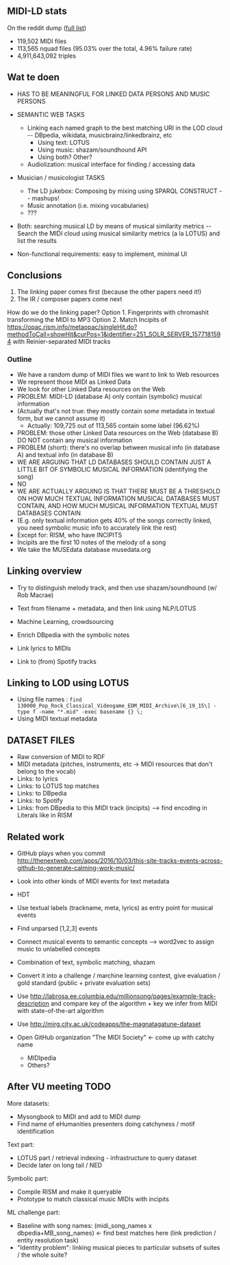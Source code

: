 ## MIDI-LD stats

On the reddit dump ([full list](midi_list.txt))
- 119,502 MIDI files
- 113,565 nquad files (95.03% over the total, 4.96% failure rate)
- 4,911,643,092 triples

## Wat te doen
- HAS TO BE MEANINGFUL FOR LINKED DATA PERSONS AND MUSIC PERSONS
- SEMANTIC WEB TASKS
  - Linking each named graph to the best matching URI in the LOD cloud -- DBpedia, wikidata, musicbrainz/linkedbrainz, etc
    - Using text: LOTUS
    - Using music: shazam/soundhound API
    - Using both? Other?
  - Audiolization: musical interface for finding / accessing data
- Musician / musicologist TASKS
  - The LD jukebox: Composing by mixing using SPARQL CONSTRUCT -- mashups!
  - Music annotation (i.e. mixing vocabularies)
  - ???
- Both: searching musical LD by means of musical similarity metrics -- Search the MIDI cloud using musical similarity metrics (a la LOTUS) and list the results

- Non-functional requirements: easy to implement, minimal UI


## Conclusions

1. The linking paper comes first (because the other papers need it!)
2. The IR / composer papers come next

How do we do the linking paper?
Option 1. Fingerprints with chromashit transforming the MIDI to MP3
Option 2. Match Incipits of https://opac.rism.info/metaopac/singleHit.do?methodToCall=showHit&curPos=1&identifier=251_SOLR_SERVER_1577181594
with Reinier-separated MIDI tracks

### Outline
- We have a random dump of MIDI files we want to link to Web resources
- We represent those MIDI as Linked Data
- We look for other Linked Data resources on the Web
- PROBLEM: MIDI-LD (database A) only contain (symbolic) musical information
- (Actually that's not true: they mostly contain *some* metadata in textual form, but we cannot assume it)
  - Actually: 109,725 out of 113,565 contain some label (96.62%)
- PROBLEM: those other Linked Data resources on the Web (database B) DO NOT contain any musical information
- PROBLEM (short): there's no overlap between musical info (in database A) and textual info (in database B)
- WE ARE ARGUING THAT LD DATABASES SHOULD CONTAIN JUST A LITTLE BIT OF SYMBOLIC MUSICAL INFORMATION (identifying the song)
- NO
- WE ARE ACTUALLY ARGUING IS THAT THERE MUST BE A THRESHOLD ON HOW MUCH TEXTUAL INFORMATION MUSICAL DATABASES MUST CONTAIN, AND HOW MUCH MUSICAL INFORMATION TEXTUAL MUST DATABASES CONTAIN
- (E.g. only textual information gets 40% of the songs correctly linked, you need symbolic music info to accurately link the rest)
- Except for: RISM, who have INCIPITS
- Incipits are the first 10 notes of the melody of a song
- We take the MUSEdata database musedata.org

## Linking overview

- Try to distinguish melody track, and then use shazam/soundhound (w/ Rob Macrae)
- Text from filename + metadata, and then link using NLP/LOTUS
- Machine Learning, crowdsourcing


- Enrich DBpedia with the symbolic notes
- Link lyrics to MIDIs
- Link to (from) Spotify tracks

## Linking to LOD using LOTUS

- Using file names : `find 130000_Pop_Rock_Classical_Videogame_EDM_MIDI_Archive\[6_19_15\] -type f -name "*.mid" -exec basename {} \;`
- Using MIDI textual metadata

## DATASET FILES

- Raw conversion of MIDI to RDF
- MIDI metadata (pitches, instruments, etc -> MIDI resources that don't belong to the vocab)
- Links: to lyrics
- Links: to LOTUS top matches
- Links: to DBpedia
- Links: to Spotify
- Links: from DBpedia to this MIDI track (incipits) --> find encoding in Literals like in RISM

## Related work

- GitHub plays when you commit http://thenextweb.com/apps/2016/10/03/this-site-tracks-events-across-github-to-generate-calming-work-music/



- Look into other kinds of MIDI events for text metadata
- HDT
- Use textual labels (trackname, meta, lyrics) as entry point for musical events
- Find unparsed [1,2,3] events
- Connect musical events to semantic concepts --> word2vec to assign music to unlabelled concepts
- Combination of text, symbolic matching, shazam
- Convert it into a challenge / marchine learning contest, give evaluation / gold standard (public + private evaluation sets)
- Use http://labrosa.ee.columbia.edu/millionsong/pages/example-track-description and compare key of the algorithm + key we infer from MIDI with state-of-the-art algorithm
- Use http://mirg.city.ac.uk/codeapps/the-magnatagatune-dataset


- Open GitHub organization "The MIDI Society" <- come up with catchy name
  - MIDIpedia
  - Others?

## After VU meeting TODO

More datasets:
- Mysongbook to MIDI and add to MIDI dump
- Find name of eHumanities presenters doing catchyness / motif identification

Text part:
- LOTUS part / retrieval indexing - infrastructure to query dataset
- Decide later on long tail / NED

Symbolic part:
- Compile RISM and make it queryable
- Prototype to match classical music MIDIs with incipits

ML challenge part:
- Baseline with song names: (midi_song_names x dbpedia+MB_song_names) <- find best matches here (link prediction / entity resolution task)
- "Identity problem": linking musical pieces to particular subsets of suites / the whole suite?
